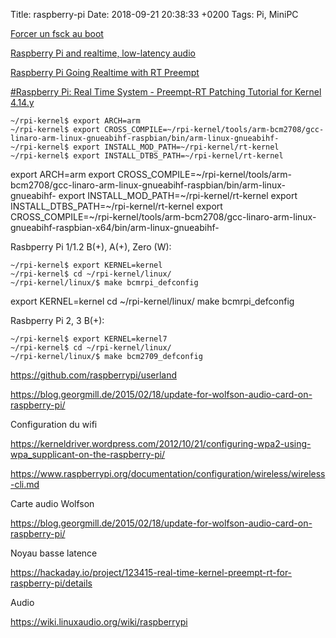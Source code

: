 Title:  raspberry-pi
Date:   2018-09-21 20:38:33 +0200
Tags: Pi, MiniPC


[Forcer un fsck au boot](https://raspberrypi.stackexchange.com/questions/61723/raspberry-pi-3-and-raspbian-jessie-how-to-run-fsck-at-boot)

[Raspberry Pi and realtime, low-latency audio](https://wiki.linuxaudio.org/wiki/raspberrypi)

[Raspberry Pi Going Realtime with RT Preempt](http://www.frank-durr.de/?p=203)

[#Raspberry Pi: Real Time System - Preempt-RT Patching Tutorial for Kernel 4.14.y ](https://lemariva.com/blog/2018/07/raspberry-pi-preempt-rt-patching-tutorial-for-kernel-4-14-y)

	~/rpi-kernel$ export ARCH=arm
	~/rpi-kernel$ export CROSS_COMPILE=~/rpi-kernel/tools/arm-bcm2708/gcc-linaro-arm-linux-gnueabihf-raspbian/bin/arm-linux-gnueabihf-
	~/rpi-kernel$ export INSTALL_MOD_PATH=~/rpi-kernel/rt-kernel
	~/rpi-kernel$ export INSTALL_DTBS_PATH=~/rpi-kernel/rt-kernel

export ARCH=arm
export CROSS_COMPILE=~/rpi-kernel/tools/arm-bcm2708/gcc-linaro-arm-linux-gnueabihf-raspbian/bin/arm-linux-gnueabihf-
export INSTALL_MOD_PATH=~/rpi-kernel/rt-kernel
export INSTALL_DTBS_PATH=~/rpi-kernel/rt-kernel
export CROSS_COMPILE=~/rpi-kernel/tools/arm-bcm2708/gcc-linaro-arm-linux-gnueabihf-raspbian-x64/bin/arm-linux-gnueabihf-



Rasbperry Pi 1/1.2 B(+), A(+), Zero (W):

    ~/rpi-kernel$ export KERNEL=kernel
    ~/rpi-kernel$ cd ~/rpi-kernel/linux/
    ~/rpi-kernel/linux/$ make bcmrpi_defconfig
	
export KERNEL=kernel
cd ~/rpi-kernel/linux/
make bcmrpi_defconfig
	

Rasbperry Pi 2, 3 B(+):

    ~/rpi-kernel$ export KERNEL=kernel7
    ~/rpi-kernel$ cd ~/rpi-kernel/linux/
    ~/rpi-kernel/linux/$ make bcm2709_defconfig

<https://github.com/raspberrypi/userland>

<https://blog.georgmill.de/2015/02/18/update-for-wolfson-audio-card-on-raspberry-pi/>

Configuration du wifi

<https://kerneldriver.wordpress.com/2012/10/21/configuring-wpa2-using-wpa_supplicant-on-the-raspberry-pi/>

<https://www.raspberrypi.org/documentation/configuration/wireless/wireless-cli.md>

Carte audio Wolfson 

<https://blog.georgmill.de/2015/02/18/update-for-wolfson-audio-card-on-raspberry-pi/>

Noyau basse latence

<https://hackaday.io/project/123415-real-time-kernel-preempt-rt-for-raspberry-pi/details>

Audio

<https://wiki.linuxaudio.org/wiki/raspberrypi>
